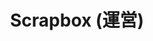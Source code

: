 ---
layout: post
title: Scrapbox (運営)
description: 役職者向けの資料
image: assets/images/scrapbox.png
link: https://scrapbox.io/sokon-admins
---